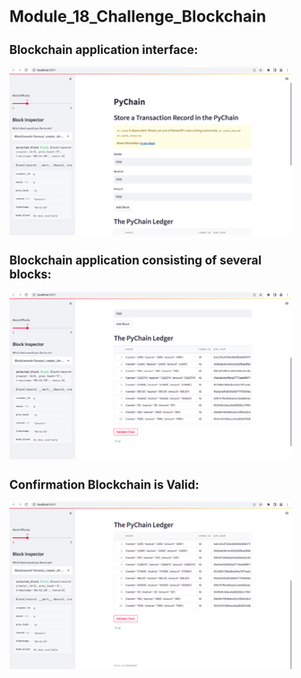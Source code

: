 # Module_18_Challenge_Blockchain

## Blockchain application interface:

![](Blockchain_application_images/Application_interface.png)

## Blockchain application consisting of several blocks:

![](Blockchain_application_images/Pychain_ledger.png)

## Confirmation Blockchain is Valid:

![](Blockchain_application_images/Application_validation.png)


